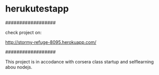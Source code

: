 herukutestapp
=============


##################

check project on:

http://stormy-refuge-8095.herokuapp.com/

##################

This project is in accodance with corsera class startup and selflearning abou nodejs.
